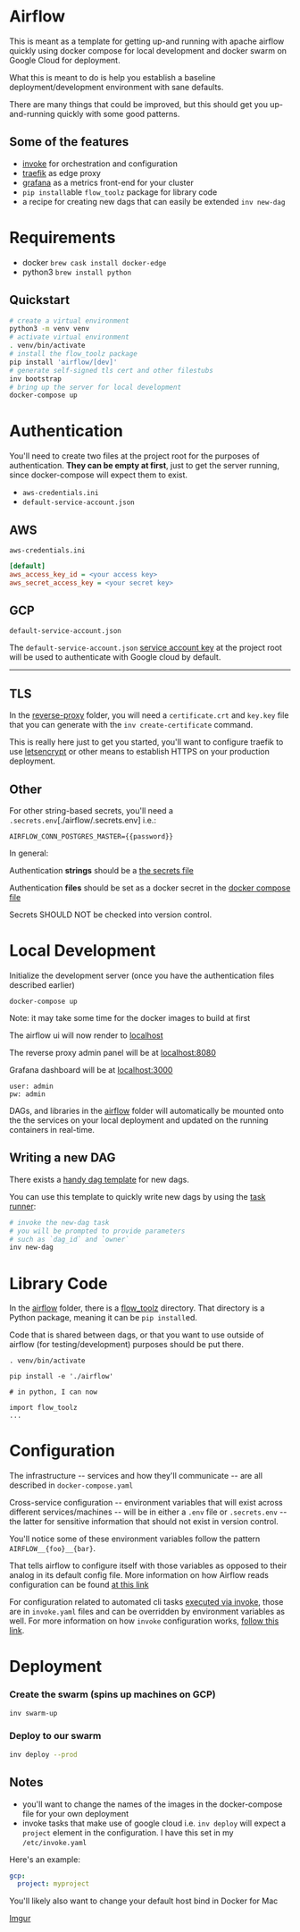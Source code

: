 # Airflow

This is meant as a template for getting up-and running with
apache airflow quickly using docker compose for local development
and docker swarm on Google Cloud for deployment.

What this is meant to do is help you establish a baseline deployment/development
environment with sane defaults.

There are many things that could be improved, but this should get you
up-and-running quickly with some good patterns.

## Some of the features
* [invoke] for orchestration and configuration
* [traefik] as edge proxy
* [grafana] as a metrics front-end for your cluster
* `pip install`able `flow_toolz` package for library code
* a recipe for creating new dags that can easily be extended `inv new-dag`


# Requirements

* docker `brew cask install docker-edge`
* python3 `brew install python`

## Quickstart
```bash
# create a virtual environment
python3 -m venv venv
# activate virtual environment
. venv/bin/activate
# install the flow_toolz package
pip install 'airflow/[dev]'
# generate self-signed tls cert and other filestubs
inv bootstrap
# bring up the server for local development
docker-compose up
```

# Authentication


You'll need to create two files at the project root for the purposes of authentication.
**They can be empty at first**, just to get the server running,
since docker-compose will expect them to exist.

* `aws-credentials.ini`
* `default-service-account.json`

## AWS

`aws-credentials.ini`
```.ini
[default]
aws_access_key_id = <your access key>
aws_secret_access_key = <your secret key>
```

## GCP
`default-service-account.json`

The `default-service-account.json` [service account key] at the project root will be used
to authenticate with Google cloud by default.

---

## TLS

In the [reverse-proxy](./reverse-proxy) folder, you will need 
a `certificate.crt` and `key.key` file that you can generate
with the `inv create-certificate` command.

This is really here just to get you started, you'll want to configure
traefik to use [letsencrypt] or other means to establish HTTPS on your 
production deployment.

## Other

For other string-based secrets, you'll need a `.secrets.env`[./airflow/.secrets.env] i.e.:
```
AIRFLOW_CONN_POSTGRES_MASTER={{password}}
```

In general:

Authentication **strings** should be a [the secrets file](./airflow/.secrets.env)

Authentication **files** should be set as a docker secret in the [docker compose file](docker-compose.yaml)

Secrets SHOULD NOT be checked into version control.

# Local Development

Initialize the development server (once you have the authentication files described earlier)

``docker-compose up``

Note: it may take some time for the docker images to build at first

The airflow ui will now render to [localhost](localhost:80)

The reverse proxy admin panel will be at [localhost:8080](localhost:8080)

Grafana dashboard will be at [localhost:3000](localhost:3000)
```
user: admin
pw: admin
```

DAGs, and libraries in the [airflow](airflow) folder will automatically
be mounted onto the the services on your local deployment and updated on 
the running containers in real-time.

## Writing a new DAG

There exists a [handy dag template](airflow/flow_toolz/templates/dag_template.py.jinja2)
for new dags.

You can use this template to quickly write new dags by using the [task runner](tasks.py):
```bash
# invoke the new-dag task
# you will be prompted to provide parameters 
# such as `dag_id` and `owner`
inv new-dag
```

# Library Code

In the [airflow](./airflow) folder, there is a [flow_toolz](airflow/flow_toolz) directory.
That directory is a Python package, meaning it can be `pip install`ed.

Code that is shared between dags, or that you want to use outside of airflow (for testing/development) purposes
should be put there.

```
. venv/bin/activate

pip install -e './airflow'

# in python, I can now

import flow_toolz
...

```

# Configuration

The infrastructure -- services and how they'll communicate --
are all described in `docker-compose.yaml`

Cross-service configuration -- environment variables that will exist across different services/machines -- 
will be in either a `.env` file or `.secrets.env` -- the latter for sensitive information that
should not exist in version control.

You'll notice some of these environment variables follow the pattern `AIRFLOW__{foo}__{bar}`.

That tells airflow to configure itself with those variables as opposed to their analog in its default config file.
More information on how Airflow reads configuration can be found [at this link](https://airflow.apache.org/howto/set-config.html)

For configuration related to automated cli tasks [executed via invoke](http://www.pyinvoke.org/),
those are in `invoke.yaml` files and can be overridden by environment variables as well.
For more information on how `invoke` configuration works, [follow this link](http://docs.pyinvoke.org/en/0.11.1/concepts/configuration.html).

# Deployment

### Create the swarm (spins up machines on GCP)
```bash
inv swarm-up
```

### Deploy to our swarm
```bash
inv deploy --prod
```

## Notes

* you'll want to change the names of the images in the docker-compose file for your own deployment
* invoke tasks that make use of google cloud i.e. `inv deploy` will expect
a `project` element in the configuration. I have this set in my `/etc/invoke.yaml`

Here's an example:
```yaml
gcp:
  project: myproject
```

You'll likely also want to change your default host bind in Docker for Mac

[Imgur](https://i.imgur.com/Vu8vgqA.png)

[invoke]:http://www.pyinvoke.org/
[traefik]:https://traefik.io/
[grafana]:https://grafana.com/
[letsencrypt]:https://letsencrypt.org/
[service account key]:https://cloud.google.com/iam/docs/creating-managing-service-account-keys
